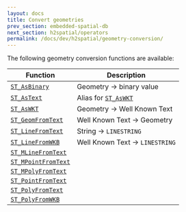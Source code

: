 ```yaml
---
layout: docs
title: Convert geometries
prev_section: embedded-spatial-db
next_section: h2spatial/operators
permalink: /docs/dev/h2spatial/geometry-conversion/
---
```


The following geometry conversion functions are available:

| Function | Description |
| - | - |
| [`ST_AsBinary`](../ST_AsBinary) | Geometry &rarr; binary value |
| [`ST_AsText`](../ST_AsText) | Alias for [`ST_AsWKT`](../ST_AsWKT) |
| [`ST_AsWKT`](../ST_AsWKT) | Geometry &rarr; Well Known Text |
| [`ST_GeomFromText`](../ST_GeomFromText) | Well Known Text &rarr; Geometry |
| [`ST_LineFromText`](../ST_LineFromText) | String &rarr; `LINESTRING` |
| [`ST_LineFromWKB`](../ST_LineFromWKB) | Well Known Text &rarr; `LINESTRING` |
| [`ST_MLineFromText`](../ST_MLineFromText) |  |
| [`ST_MPointFromText`](../ST_MPointFromText) |  |
| [`ST_MPolyFromText`](../ST_MPolyFromText) |  |
| [`ST_PointFromText`](../ST_PointFromText) |  |
| [`ST_PolyFromText`](../ST_PolyFromText) |  |
| [`ST_PolyFromWKB`](../ST_PolyFromWKB) |  |
